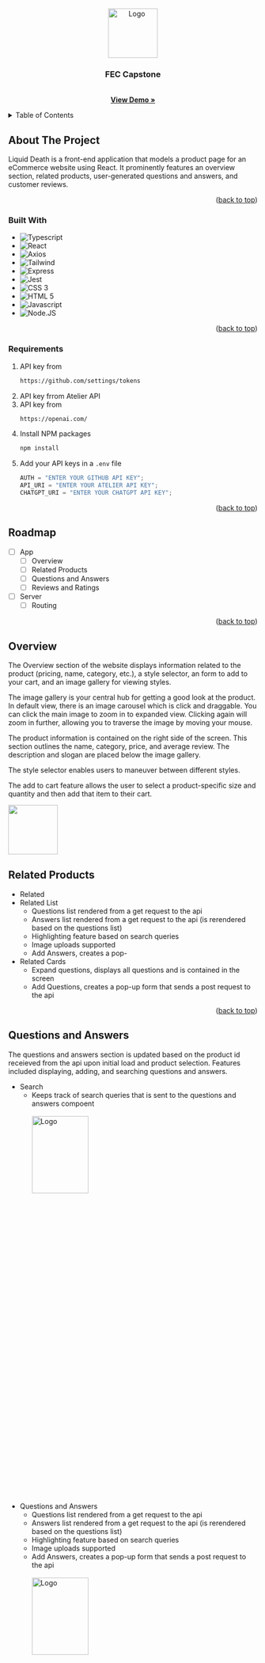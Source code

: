 <!-- Improved compatibility of back to top link: See: https://github.com/othneildrew/Best-README-Template/pull/73 -->

<a name="readme-top"></a>

<!-- PROJECT LOGO -->
<br />
<div align="center">
  <a href="https://github.com/github_username/repo_name">
    <img src="https://i.imgur.com/kXVg1nL.png" alt="Logo" width="100" height="100">
  </a>

<h3 align="center">FEC Capstone</h3>

  <p align="center">
    <br />
    <a href="https://khurramali.site/fec/"><strong>View Demo »</strong></a>
  </p>
</div>

<!-- TABLE OF CONTENTS -->
<details>
  <summary>Table of Contents</summary>
  <ol>
    <li>
      <a href="#about-the-project">About The Project</a>
      <ul>
        <li><a href="#built-with">Built With</a></li>
      </ul>
    </li>
    <li><a href="#requirements">Requirements</a></li>
    <li>
    <a href="#roadmap">Roadmap</a>
    <ul>
    <li><a href="#overview">Overview</a></li>
      <li><a href="#related-products">Related Products</a></li>
      <li><a href="#questions-and-answers">Questions and Answers</a></li>
      <li><a href="#reviews-and-ratings">Reviews and Ratings</a></li>
    </ul>
    </li>
    <li><a href="#authors">Authors</a></li>
  </ol>
</details>

<!-- ABOUT THE PROJECT -->

## About The Project

Liquid Death is a front-end application that models a product page for an eCommerce
website using React. It prominently features an overview section,
related products, user-generated questions and answers, and customer
reviews.

<p align="right">(<a href="#readme-top">back to top</a>)</p>

### Built With

- ![Typescript][typescript.js]
- ![React][React.js]
- ![Axios][Axios.js]
- ![Tailwind][Tailwind]
- ![Express][Express]
- ![Jest][Jest]
- ![CSS 3][CSS]
- ![HTML 5][HTML]
- ![Javascript][javascript.js]
- ![Node.JS][node.js]

<p align="right">(<a href="#readme-top">back to top</a>)</p>

### Requirements

1. API key from
   ```sh
   https://github.com/settings/tokens
   ```
2. API key frrom Atelier API
3. API key from
   ```sh
   https://openai.com/
   ```
4. Install NPM packages
   ```sh
   npm install
   ```
5. Add your API keys in a `.env` file
   ```js
   AUTH = "ENTER YOUR GITHUB API KEY";
   API_URI = "ENTER YOUR ATELIER API KEY";
   CHATGPT_URI = "ENTER YOUR CHATGPT API KEY";
   ```
   <p align="right">(<a href="#readme-top">back to top</a>)</p>

<!-- ROADMAP -->

## Roadmap

- [ ] App
  - [ ] Overview
  - [ ] Related Products
  - [ ] Questions and Answers
  - [ ] Reviews and Ratings
- [ ] Server
  - [ ] Routing

<p align="right">(<a href="#readme-top">back to top</a>)</p>

<!-- Overview-->

## Overview

The Overview section of the website displays information related to the product (pricing, name, category, etc.), a style selector, an form to add to your cart, and an image gallery for viewing styles.

The image gallery is your central hub for getting a good look at the product. In default view, there is an image carousel which is click and draggable. You can click the main image to zoom in to expanded view. Clicking again will zoom in further, allowing you to traverse the image by moving your mouse.

The product information is contained on the right side of the screen. This section outlines the name, category, price, and average review. The description and slogan are placed below the image gallery.

The style selector enables users to maneuver between different styles.

The add to cart feature allows the user to select a product-specific size and quantity and then add that item to their cart.

<img src="https://media0.giphy.com/media/v1.Y2lkPTc5MGI3NjExeThkaWtpbGJqczY2a2dkaThyZndob3R0YjQyYWd0M3JndzNqb211ZiZlcD12MV9pbnRlcm5hbF9naWZfYnlfaWQmY3Q9Zw/CvTNjgzLTxsZWKBdCo/giphy.gif" width="100" height="100">

<!-- related-->

## Related Products

 <ul>
  <li>Related</li>
  <li>
    <span>Related List</span>
    <ul>
      <li>Questions list rendered from a get request to the api</li>
      <li>Answers list rendered from a get request to the api (is rerendered based on the questions list)</li>
      <li>Highlighting feature based on search queries</li>
      <li>Image uploads supported</li>
      <li>Add Answers, creates a pop-</li>
    </ul>
  </li>
  <li>
    <span>Related Cards</span>
    <ul>
      <li>Expand questions, displays all questions and is contained in the screen</li>
      <li>Add Questions, creates a pop-up form that sends a post request to the api </li>
    </ul>
  </li>
  </ul>

<p align="right">(<a href="#readme-top">back to top</a>)</p>

<!-- Questions and Answers -->

## Questions and Answers

The questions and answers section is updated based on the product id receieved from the api upon initial load and product selection. Features included displaying, adding, and searching questions and answers.

 <ul>
  <li>
   <span>Search</span>
    <ul>
      <li>Keeps track of search queries that is sent to the questions and answers compoent</li>
      <br />
      <img src="https://i.imgur.com/RwngAvu.gif" alt="Logo" width="50%" height="20%">
    </ul>
    </li>
  <li>
    <span>Questions and Answers</span>
    <ul>
      <li>Questions list rendered from a get request to the api</li>
      <li>Answers list rendered from a get request to the api (is rerendered based on the questions list)</li>
      <li>Highlighting feature based on search queries</li>
      <li>Image uploads supported</li>
      <li>Add Answers, creates a pop-up form that sends a post request to the api</li>
      <br />
      <img src="https://i.imgur.com/AJ1eXFM.gif" alt="Logo" width="50%" height="20%">
    </ul>
  </li>
  <li>
    <span>Expand and Add Questions</span>
    <ul>
      <li>Expand questions, displays all questions and is contained in the screen</li>
      <li>Add Questions, creates a pop-up form that sends a post request to the api </li>
    </ul>
  </li>
</ul>

<p align="right">(<a href="#readme-top">back to top</a>)</p>

<!-- Ratings and Reviews -->

## Reviews and Ratings

<div>
  <div>Component Hierarchy:</div>
  <img src="https://mermaid.ink/img/pako:eNp9kMGKwkAMhl-l5OSCfYEeFmy7XYU9iHrreAidaAc7E0mnW0R8dzvuID1tTsn_fSSQOzSsCTI4dTw2LYpPDqVyyVSreke_hsY-3aE37twfkzT9zBd_Uy6EF82j-_jPLhYx_TG9j2YeQFm_FxRsr8cZ-qq3wnpo_NuItAi0incOpqN5_l3vWcLheZiso12x2AiqADazLTnr24vBEiyJRaOnf9xDosC3ZElBNrUa5aJAucfk4eB5f3MNZF4GWsJw1eipNHgWtJCdsOvp8QR7JHB9?type=png" />
  <img src="https://i.imgur.com/dTvCFW8.gif" width="50%" height="20%"></video>
  <ul>
    <span>Rating Breakdown</span>
      <img src="https://i.imgur.com/mMRE1bw.png" width="25%" height="20%">
    <ul>
      <li>Utilizes reviews_meta data</li>
      <li>Calculates average rating and associated stars</li>
      <li>Displays % of reviews recommended</li>
      <li>Breaksdown % of reviews by star rating</li>
      <li>Shows average characteristic value from reviews</li>
    </ul>
  </li>
  <li>
    <span>Reviews List</span>
    <ul>
      <li>Sourced from reviews data</li>
      <li>Expands with more reviews button</li>
      <li>Submit new form with Add Review button</li>
      <img src="https://i.imgur.com/HwXyMle.png" width="50%" height="20%">
    </ul>
  </li>
</ul>
</div>

<p align="right">(<a href="#readme-top">back to top</a>)</p>

<!-- ACKNOWLEDGMENTS -->

## Authors

- [Ben](https://github.com/CeruleanBean)
- [Jon](https://github.com/jonwill08)
- [Khurram](https://github.com/destocot)
- [Kurt](https://github.com/kurtvardeman)

<p align="right">(<a href="#readme-top">back to top</a>)</p>

<!-- MARKDOWN LINKS & IMAGES -->
<!-- https://www.markdownguide.org/basic-syntax/#reference-style-links -->

[Typescript.js]: https://img.shields.io/badge/TypeScript-007ACC?style=for-the-badge&logo=typescript&logoColor=white
[React.js]: https://img.shields.io/badge/React-20232A?style=for-the-badge&logo=react&logoColor=61DAFB
[Axios.js]: https://img.shields.io/badge/Axios-20232A?style=for-the-badge&logo=axios&logoColor=white
[Tailwind]: https://img.shields.io/badge/Tailwind_CSS-38B2AC?style=for-the-badge&logo=tailwind-css&logoColor=white
[Express]: https://img.shields.io/badge/Express.js-404D59?style=for-the-badge
[Jest]: https://img.shields.io/badge/Jest-323330?style=for-the-badge&logo=Jest&logoColor=white
[CSS]: https://img.shields.io/badge/CSS3-1572B6?style=for-the-badge&logo=css3&logoColor=white
[HTML]: https://img.shields.io/badge/HTML5-E34F26?style=for-the-badge&logo=html5&logoColor=white
[Javascript.js]: https://img.shields.io/badge/JavaScript-F7DF1E?style=for-the-badge&logo=javascript&logoColor=black
[Node.JS]: https://img.shields.io/badge/Node.js-43853D?style=for-the-badge&logo=node.js&logoColor=white
